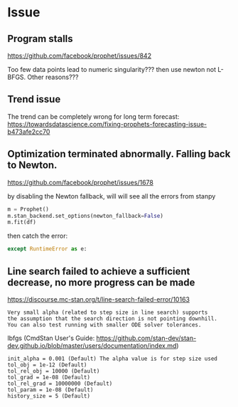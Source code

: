 # Issue

## Program stalls
https://github.com/facebook/prophet/issues/842

Too few data points lead to numeric singularity??? then use newton not L-BFGS. Other reasons???

## Trend issue
The trend can be completely wrong for long term forecast:
https://towardsdatascience.com/fixing-prophets-forecasting-issue-b473afe2cc70

## Optimization terminated abnormally. Falling back to Newton.
https://github.com/facebook/prophet/issues/1678

by disabling the Newton fallback, will will see all the errors from stanpy
```py
m = Prophet()
m.stan_backend.set_options(newton_fallback=False)
m.fit(df)
```
then catch the error:
```py
except RuntimeError as e: 
```

## Line search failed to achieve a sufficient decrease, no more progress can be made
https://discourse.mc-stan.org/t/line-search-failed-error/10163
```
Very small alpha (related to step size in line search) supports
the assumption that the search direction is not pointing downhill.
You can also test running with smaller ODE solver tolerances.
```

lbfgs (CmdStan User's Guide: https://github.com/stan-dev/stan-dev.github.io/blob/master/users/documentation/index.md)
```
init_alpha = 0.001 (Default) The alpha value is for step size used
tol_obj = 1e-12 (Default)
tol_rel_obj = 10000 (Default)
tol_grad = 1e-08 (Default)
tol_rel_grad = 10000000 (Default)
tol_param = 1e-08 (Default)
history_size = 5 (Default)
```
